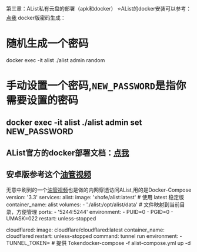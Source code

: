 第三章：AList私有云盘的部署（apk和docker）
⭐AList的docker安装可以参考：[点我](https://blog.csdn.net/2202_75326331/article/details/139613342)
docker版密码生成：
# 随机生成一个密码
docker exec -it alist ./alist admin random
# 手动设置一个密码,`NEW_PASSWORD`是指你需要设置的密码
docker exec -it alist ./alist admin set NEW_PASSWORD
---
AList官方的docker部署文档：[点我](https://alist.nn.ci/zh/guide/install/docker.html#%E9%95%9C%E5%83%8F%E7%89%88%E6%9C%AC)
---
安卓版参考这个[油管视频](https://www.youtube.com/watch?v=ZI539379XnY&t=192s)
---
无意中刷到的一个[油管视频](https://blog.nbvil.com/nat/nat-cf/)也是做的内网穿透访问AList,用的是Docker-Compose
version: '3.3'
services:
  alist:
    image: 'xhofe/alist:latest'  # 使用 latest 稳定版
    container_name: alist
    volumes:
      - './alist:/opt/alist/data'  # 文件映射到当前目录，方便管理
    ports:
      - '5244:5244'
    environment:
      - PUID=0
      - PGID=0
      - UMASK=022
    restart: unless-stopped

  cloudflared:
    image: cloudflare/cloudflared:latest
    container_name: cloudflared
    restart: unless-stopped
    command: tunnel run
    environment:
      - TUNNEL_TOKEN=<your-tunnel-token>  # 提供 Tokendocker-compose -f alist-compose.yml up -d